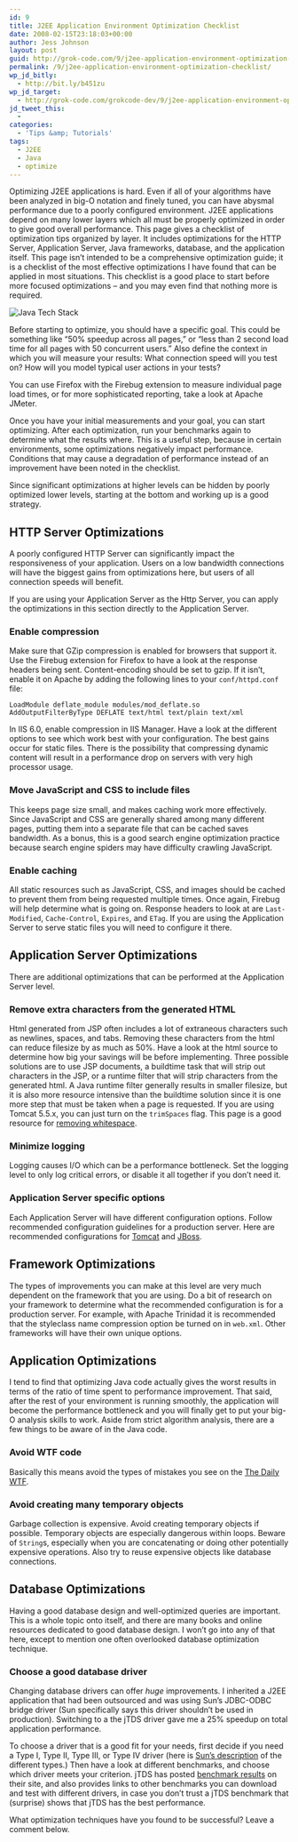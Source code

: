 ```yaml
---
id: 9
title: J2EE Application Environment Optimization Checklist
date: 2008-02-15T23:18:03+00:00
author: Jess Johnson
layout: post
guid: http://grok-code.com/9/j2ee-application-environment-optimization-checklist/
permalink: /9/j2ee-application-environment-optimization-checklist/
wp_jd_bitly:
  - http://bit.ly/b451zu
wp_jd_target:
  - http://grok-code.com/grokcode-dev/9/j2ee-application-environment-optimization-checklist/
jd_tweet_this:
  - 
categories:
  - 'Tips &amp; Tutorials'
tags:
  - J2EE
  - Java
  - optimize
---
```

Optimizing J2EE applications is hard. Even if all of your algorithms have been analyzed in big-O notation and finely tuned, you can have abysmal performance due to a poorly configured environment. J2EE applications depend on many lower layers which all must be properly optimized in order to give good overall performance. This page gives a checklist of optimization tips organized by layer. It includes optimizations for the HTTP Server, Application Server, Java frameworks, database, and the application itself. This page isn&#8217;t intended to be a comprehensive optimization guide; it is a checklist of the most effective optimizations I have found that can be applied in most situations. This checklist is a good place to start before more focused optimizations &#8211; and you may even find that nothing more is required.<!--more-->

<img src="http://grokcode.com/images/tech-stack.jpg" alt="Java Tech Stack" class="alignright" />

Before starting to optimize, you should have a specific goal. This could be something like &#8220;50% speedup across all pages,&#8221; or &#8220;less than 2 second load time for all pages with 50 concurrent users.&#8221; Also define the context in which you will measure your results: What connection speed will you test on? How will you model typical user actions in your tests?

You can use Firefox with the Firebug extension to measure individual page load times, or for more sophisticated reporting, take a look at Apache JMeter.

Once you have your initial measurements and your goal, you can start optimizing. After each optimization, run your benchmarks again to determine what the results where. This is a useful step, because in certain environments, some optimizations negatively impact performance. Conditions that may cause a degradation of performance instead of an improvement have been noted in the checklist.

Since significant optimizations at higher levels can be hidden by poorly optimized lower levels, starting at the bottom and working up is a good strategy.

## HTTP Server Optimizations

A poorly configured HTTP Server can significantly impact the responsiveness of your application. Users on a low bandwidth connections will have the biggest gains from optimizations here, but users of all connection speeds will benefit.

If you are using your Application Server as the Http Server, you can apply the optimizations in this section directly to the Application Server.

### Enable compression

Make sure that GZip compression is enabled for browsers that support it. Use the Firebug extension for Firefox to have a look at the response headers being sent. Content-encoding should be set to gzip. If it isn&#8217;t, enable it on Apache by adding the following lines to your `conf/httpd.conf` file:

<pre><code class="language-xml">LoadModule deflate_module modules/mod_deflate.so
AddOutputFilterByType DEFLATE text/html text/plain text/xml</code></pre>

In IIS 6.0, enable compression in IIS Manager. Have a look at the different options to see which work best with your configuration. The best gains occur for static files. There is the possibility that compressing dynamic content will result in a performance drop on servers with very high processor usage.

### Move JavaScript and CSS to include files

This keeps page size small, and makes caching work more effectively. Since JavaScript and CSS are generally shared among many different pages, putting them into a separate file that can be cached saves bandwidth. As a bonus, this is a good search engine optimization practice because search engine spiders may have difficulty crawling JavaScript.

### Enable caching

All static resources such as JavaScript, CSS, and images should be cached to prevent them from being requested multiple times. Once again, Firebug will help determine what is going on. Response headers to look at are `Last-Modified`, `Cache-Control`, `Expires`, and `ETag`. If you are using the Application Server to serve static files you will need to configure it there.

## Application Server Optimizations

There are additional optimizations that can be performed at the Application Server level.

### Remove extra characters from the generated HTML

Html generated from JSP often includes a lot of extraneous characters such as newlines, spaces, and tabs. Removing these characters from the html can reduce filesize by as much as 50%. Have a look at the html source to determine how big your savings will be before implementing. Three possible solutions are to use JSP documents, a buildtime task that will strip out characters in the JSP, or a runtime filter that will strip characters from the generated html. A Java runtime filter generally results in smaller filesize, but it is also more resource intensive than the buildtime solution since it is one more step that must be taken when a page is requested. If you are using Tomcat 5.5.x, you can just turn on the `trimSpaces` flag. This page is a good resource for [removing whitespace](http://raibledesigns.com/rd/entry/trim_spaces_in_your_jsp "removing whitespace").

### Minimize logging

Logging causes I/O which can be a performance bottleneck. Set the logging level to only log critical errors, or disable it all together if you don&#8217;t need it.

### Application Server specific options

Each Application Server will have different configuration options. Follow recommended configuration guidelines for a production server. Here are recommended configurations for [Tomcat](http://tomcat.apache.org/tomcat-5.5-doc/jasper-howto.html#Production%20Configuration) and [JBoss](http://www.redhat.com/docs/manuals/jboss/jboss-eap-4.2/doc/Server_Configuration_Guide/ch02s02s01.html "JBoss").

## Framework Optimizations

The types of improvements you can make at this level are very much dependent on the framework that you are using. Do a bit of research on your framework to determine what the recommended configuration is for a production server. For example, with Apache Trinidad it is recommended that the styleclass name compression option be turned on in `web.xml`. Other frameworks will have their own unique options.

## Application Optimizations

I tend to find that optimizing Java code actually gives the worst results in terms of the ratio of time spent to performance improvement. That said, after the rest of your environment is running smoothly, the application will become the performance bottleneck and you will finally get to put your big-O analysis skills to work. Aside from strict algorithm analysis, there are a few things to be aware of in the Java code.

### Avoid WTF code

Basically this means avoid the types of mistakes you see on the [The Daily WTF](http://thedailywtf.com "The daily wtf").

### Avoid creating many temporary objects

Garbage collection is expensive. Avoid creating temporary objects if possible. Temporary objects are especially dangerous within loops. Beware of `String`s, especially when you are concatenating or doing other potentially expensive operations. Also try to reuse expensive objects like database connections.

## Database Optimizations

Having a good database design and well-optimized queries are important. This is a whole topic onto itself, and there are many books and online resources dedicated to good database design. I won&#8217;t go into any of that here, except to mention one often overlooked database optimization technique.

### Choose a good database driver

Changing database drivers can offer _huge_ improvements. I inherited a J2EE application that had been outsourced and was using Sun&#8217;s JDBC-ODBC bridge driver (Sun specifically says this driver shouldn&#8217;t be used in production). Switching to a the jTDS driver gave me a 25% speedup on total application performance.

To choose a driver that is a good fit for your needs, first decide if you need a Type I, Type II, Type III, or Type IV driver (here is [Sun&#8217;s description](http://java.sun.com/products/jdbc/driverdesc.html "DB driver types") of the different types.) Then have a look at different benchmarks, and choose which driver meets your criterion. jTDS has posted [benchmark results](http://jtds.sourceforge.net/benchTest.html "benchmark results") on their site, and also provides links to other benchmarks you can download and test with different drivers, in case you don&#8217;t trust a jTDS benchmark that (surprise) shows that jTDS has the best performance.

What optimization techniques have you found to be successful? Leave a comment below.